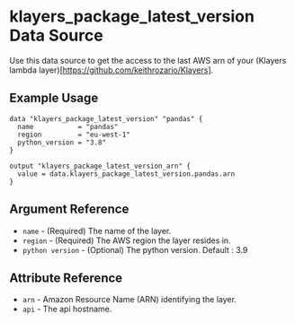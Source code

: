 # klayers_package_latest_version Data Source

Use this data source to get the access to the last AWS arn of your (Klayers lambda layer)[https://github.com/keithrozario/Klayers].

## Example Usage
```hcl
data "klayers_package_latest_version" "pandas" {
  name           = "pandas"
  region         = "eu-west-1"
  python_version = "3.8"
}

output "klayers_package_latest_version_arn" {
  value = data.klayers_package_latest_version.pandas.arn
}
```

## Argument Reference
* `name` - (Required) The name of the layer.
* `region` - (Required) The AWS region the layer resides in.
* `python version` - (Optional) The python version. Default : 3.9

## Attribute Reference
* `arn` - Amazon Resource Name (ARN) identifying the layer.
* `api` - The api hostname.